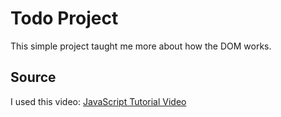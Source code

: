 # Todo Project

This simple project taught me more about how the DOM works.  

## Source

I used this video: [JavaScript Tutorial Video](https://www.youtube.com/watch?v=SBmSRK3feww&t=9786s)  
